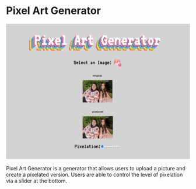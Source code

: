 # Pixel Art Generator

![screenshot of the website in use](/public/page_img.png)

Pixel Art Generator is a generator that allows users to upload a picture and create a pixelated version. Users are able to control the level of pixelation via a slider at the bottom.
